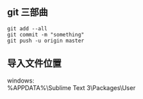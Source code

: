 ## git 三部曲

``` shell
git add --all
git commit -m "something"
git push -u origin master
```

## 导入文件位置

windows:  
%APPDATA%\Sublime Text 3\Packages\User
